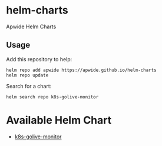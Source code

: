 # helm-charts
Apwide Helm Charts

## Usage

Add this repository to help:
```shell
helm repo add apwide https://apwide.github.io/helm-charts
helm repo update
```

Search for a chart:
```shell
helm search repo k8s-golive-monitor
```


# Available Helm Chart

* [k8s-golive-monitor](./charts/k8s-golive-monitor/)


